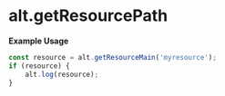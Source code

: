 # alt.getResourcePath

**Example Usage**

```js
const resource = alt.getResourceMain('myresource');
if (resource) {
    alt.log(resource);
}
```
